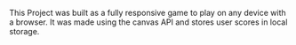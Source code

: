 This Project was built as a fully responsive game to play on any device with a browser.
It was made using the canvas API and stores user scores in local storage.
